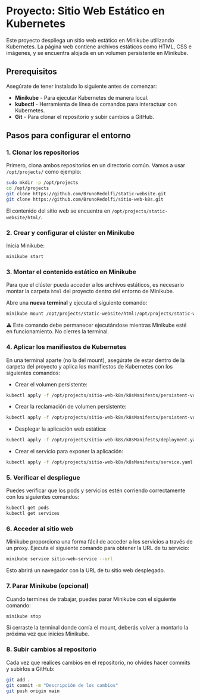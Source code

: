 # Proyecto: Sitio Web Estático en Kubernetes

Este proyecto despliega un sitio web estático en Minikube utilizando Kubernetes. La página web contiene archivos estáticos como HTML, CSS e imágenes, y se encuentra alojada en un volumen persistente en Minikube.

## Prerequisitos

Asegúrate de tener instalado lo siguiente antes de comenzar:

- **Minikube** - Para ejecutar Kubernetes de manera local.
- **kubectl** - Herramienta de línea de comandos para interactuar con Kubernetes.
- **Git** - Para clonar el repositorio y subir cambios a GitHub.

## Pasos para configurar el entorno

### 1. Clonar los repositorios

Primero, clona ambos repositorios en un directorio común. Vamos a usar `/opt/projects/` como ejemplo:

```bash
sudo mkdir -p /opt/projects
cd /opt/projects
git clone https://github.com/BrunoRedolfi/static-website.git
git clone https://github.com/BrunoRedolfi/sitio-web-k8s.git
```

El contenido del sitio web se encuentra en `/opt/projects/static-website/html/`.

### 2. Crear y configurar el clúster en Minikube

Inicia Minikube:

```bash
minikube start
```

### 3. Montar el contenido estático en Minikube

Para que el clúster pueda acceder a los archivos estáticos, es necesario montar la carpeta `html` del proyecto dentro del entorno de Minikube.

Abre una **nueva terminal** y ejecuta el siguiente comando:

```bash
minikube mount /opt/projects/static-website/html:/opt/projects/static-website/html
```

⚠️ Este comando debe permanecer ejecutándose mientras Minikube esté en funcionamiento. No cierres la terminal.

### 4. Aplicar los manifiestos de Kubernetes

En una terminal aparte (no la del mount), asegúrate de estar dentro de la carpeta del proyecto y aplica los manifiestos de Kubernetes con los siguientes comandos:

- Crear el volumen persistente:

```bash
kubectl apply -f /opt/projects/sitio-web-k8s/k8sManifests/persistent-volume.yaml
```

- Crear la reclamación de volumen persistente:

```bash
kubectl apply -f /opt/projects/sitio-web-k8s/k8sManifests/persistent-volume-claim.yaml
```

- Desplegar la aplicación web estática:

```bash
kubectl apply -f /opt/projects/sitio-web-k8s/k8sManifests/deployment.yaml
```

- Crear el servicio para exponer la aplicación:

```bash
kubectl apply -f /opt/projects/sitio-web-k8s/k8sManifests/service.yaml
```

### 5. Verificar el despliegue

Puedes verificar que los pods y servicios estén corriendo correctamente con los siguientes comandos:

```bash
kubectl get pods
kubectl get services
```

### 6. Acceder al sitio web

Minikube proporciona una forma fácil de acceder a los servicios a través de un proxy. Ejecuta el siguiente comando para obtener la URL de tu servicio:

```bash
minikube service sitio-web-service --url
```

Esto abrirá un navegador con la URL de tu sitio web desplegado.

### 7. Parar Minikube (opcional)

Cuando termines de trabajar, puedes parar Minikube con el siguiente comando:

```bash
minikube stop
```

Si cerraste la terminal donde corría el mount, deberás volver a montarlo la próxima vez que inicies Minikube.

### 8. Subir cambios al repositorio

Cada vez que realices cambios en el repositorio, no olvides hacer commits y subirlos a GitHub:

```bash
git add .
git commit -m "Descripción de los cambios"
git push origin main
```
